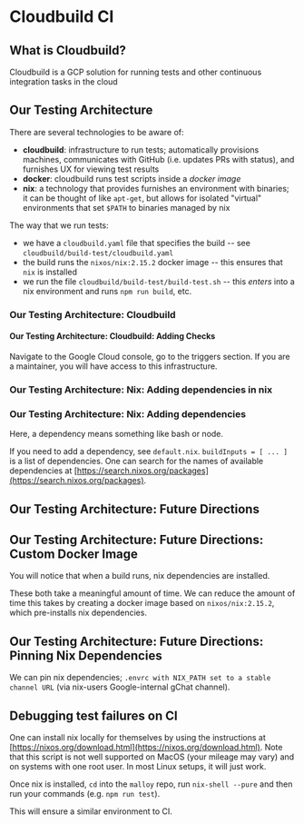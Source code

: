 # Cloudbuild CI

## What is Cloudbuild?

Cloudbuild is a GCP solution for running tests and other continuous integration tasks in the cloud

## Our Testing Architecture

There are several technologies to be aware of: 

- **cloudbuild**: infrastructure to run tests; automatically provisions machines, communicates with GitHub (i.e. updates PRs with status), and furnishes UX for viewing test results
- **docker**: cloudbuild runs test scripts inside a _docker image_
- **nix**: a technology that provides furnishes an environment with binaries; it can be thought of like `apt-get`, but allows for isolated "virtual" environments that set `$PATH` to binaries managed by nix

The way that we run tests:

- we have a `cloudbuild.yaml` file that specifies the build -- see `cloudbuild/build-test/cloudbuild.yaml`
- the build runs the `nixos/nix:2.15.2` docker image -- this ensures that `nix` is installed
- we run the file `cloudbuild/build-test/build-test.sh` -- this _enters_ into a nix environment and runs `npm run build`, etc.

### Our Testing Architecture: Cloudbuild

#### Our Testing Architecture: Cloudbuild: Adding Checks

Navigate to the Google Cloud console, go to the triggers section. If you are a maintainer, you will have access to this infrastructure.

### Our Testing Architecture: Nix: Adding dependencies in nix

### Our Testing Architecture: Nix: Adding dependencies

Here, a dependency means something like bash or node.

If you need to add a dependency, see `default.nix`. `buildInputs = [ ... ]` is a list of dependencies. One can search for the names of available dependencies at [https://search.nixos.org/packages](https://search.nixos.org/packages).

## Our Testing Architecture: Future Directions

## Our Testing Architecture: Future Directions: Custom Docker Image

You will notice that when a build runs, nix dependencies are installed.

These both take a meaningful amount of time. We can reduce the amount of time this takes by creating a docker image based on `nixos/nix:2.15.2`, which pre-installs nix dependencies.

## Our Testing Architecture: Future Directions: Pinning Nix Dependencies

We can pin nix dependencies; `.envrc with NIX_PATH set to a stable channel URL` (via nix-users Google-internal gChat channel).

## Debugging test failures on CI

One can install nix locally for themselves by using the instructions at [https://nixos.org/download.html](https://nixos.org/download.html). Note that this script is not well supported on MacOS (your mileage may vary) and on systems with one root user. In most Linux setups, it will just work.

Once nix is installed, `cd` into the `malloy` repo, run `nix-shell --pure` and then run your commands (e.g. `npm run test`).

This will ensure a similar environment to CI.
